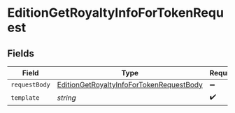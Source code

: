 # EditionGetRoyaltyInfoForTokenRequest


## Fields

| Field                                                                                                           | Type                                                                                                            | Required                                                                                                        | Description                                                                                                     |
| --------------------------------------------------------------------------------------------------------------- | --------------------------------------------------------------------------------------------------------------- | --------------------------------------------------------------------------------------------------------------- | --------------------------------------------------------------------------------------------------------------- |
| `requestBody`                                                                                                   | [EditionGetRoyaltyInfoForTokenRequestBody](../../models/operations/editiongetroyaltyinfofortokenrequestbody.md) | :heavy_minus_sign:                                                                                              | N/A                                                                                                             |
| `template`                                                                                                      | *string*                                                                                                        | :heavy_check_mark:                                                                                              | Template id                                                                                                     |